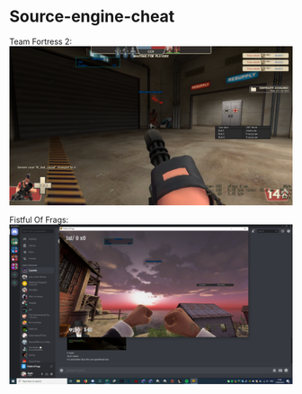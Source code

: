 # Source-engine-cheat

Team Fortress 2:
![Picture of TF2 version](https://raw.githubusercontent.com/LordApple/Source-engine-cheat/master/tf2.png)

Fistful Of Frags:
![Picture of FOF version](https://raw.githubusercontent.com/LordApple/Source-engine-cheat/master/fof.png)
